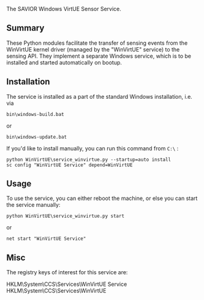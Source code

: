 The SAVIOR Windows VirtUE Sensor Service.

## Summary

These Python modules facilitate the transfer of sensing events from
the WinVirtUE kernel driver (managed by the "WinVirtUE" service) to
the sensing API. They implement a separate Windows service, which is
to be installed and started automatically on bootup.

## Installation

The service is installed as a part of the standard Windows installation, i.e. via

```Cmd
bin\windows-build.bat
```

or

```Cmd
bin\windows-update.bat
```

If you'd like to install manually, you can run this command from `C:\` :

```Cmd
python WinVirtUE\service_winvirtue.py --startup=auto install
sc config "WinVirtUE Service" depend=WinVirtUE
```

## Usage

To use the service, you can either reboot the machine, or else you can
start the service manually:


```Cmd
python WinVirtUE\service_winvirtue.py start
```

or

```Cmd
net start "WinVirtUE Service"
```

## Misc

The registry keys of interest for this service are:

HKLM\System\CCS\Services\WinVirtUE Service
HKLM\System\CCS\Services\WinVirtUE

